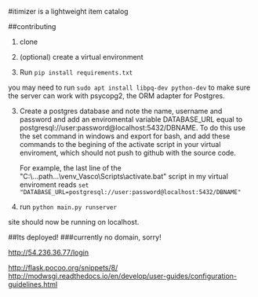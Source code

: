 #itimizer is a lightweight item catalog

##contributing
1. clone
2. (optional) create a virtual environment

3. Run `pip install requirements.txt`

you may need to run `sudo apt install libpq-dev python-dev` to make sure the server can work with psycopg2, the ORM adapter for Postgres.

3. Create a postgres database and note the name, username and password
    and add an enviromental variable
    DATABASE_URL equal to postgresql://user:password@localhost:5432/DBNAME.
    To do this use the set command in windows and export for bash,
    and add these commands to the begining of
    the activate script in your virtual enviroment,
    which should not push to github with the source code.


    For example, the last line of the "C:\\...path...\\venv_Vasco\\Scripts\\activate.bat"
    script in my virtual enviroment reads
    `set "DATABASE_URL=postgresql://user:password@localhost:5432/DBNAME"`

4. run `python main.py runserver`

site should now be running on localhost.

##Its deployed!
###currently no domain, sorry!

http://54.236.36.77/login

http://flask.pocoo.org/snippets/8/
http://modwsgi.readthedocs.io/en/develop/user-guides/configuration-guidelines.html
